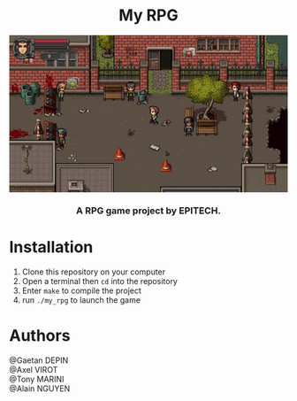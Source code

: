 <h1 align="center">My RPG</h1>
<p align="center">
  <img align="center" src="./best_gif.gif"/>
</p>
<h3 align="center">A RPG game project by EPITECH.</h3>

# Installation
1. Clone this repository on your computer
2. Open a terminal then `cd` into the repository
3. Enter `make` to compile the project
4. run `./my_rpg` to launch the game

# Authors
@Gaetan DEPIN  
@Axel VIROT  
@Tony MARINI  
@Alain NGUYEN
